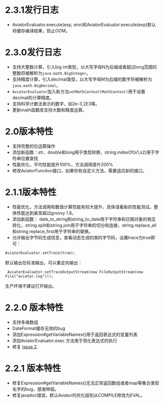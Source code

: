 # 2.3.1发行日志 #

  * AviatorEvaluator.execute(exp, env)和AviatorEvaluator.execute(exp)默认将缓存编译结果，防止OOM。


# 2.3.0发行日志 #

  * 支持大整数计算，引入big int类型，以大写字母N为后缀或者超过long范围的整数将被解析为`java.math.BigInteger`。
  * 支持精度计算，引入decimal类型，以大写字母M为后缀的数字将被解析为`java.math.BigDecimal`。
  * `AviatorEvaluator`加入新方法`setMathContext(MathContext)`用于设置decimal的计算精度。
  * 支持科学计数法表示的数字，如2e-3,2E3等。
  * 更新math函数库支持大数和精度运算。

# 2.0版本特性 #
  * 支持完整的位运算操作
  * 添加新函数：str、double和long用于类型转换，string.indexOf(s1,s2)用于字符串位置查找
  * 性能优化，平均性能提升100%，方法调用提升200%
  * 修改AviatorFunction接口，如果你有自定义方法，需要适应新的接口。

# 2.1.1版本特性 #

  * 性能优化，方法调用和数值计算性能有较大提升，具体请看新的性能测试。整体性能达到甚至超过groovy 1.8。
  * 添加新函数： date\_to\_string和string\_to\_date用于字符串和日期对象的相互转化，string.split和string.join用于字符串的切分和连接，string.replace\_all和string.replace\_first用于字符串的替换。
  * 允许输出字节码生成信息，查看动态生成的类的字节码，设置trace为true即可：
```
AviatorEvaluator.setTrace(true);
```

默认输出在标准输出，可以重定向输出：
```
 AviatorEvaluator.setTraceOutputStream(new FileOutputStream(new File("aviator.log")));
```

生产环境不建议打开输出。

# 2.2.0 版本特性 #

  * 支持多维数组
  * DateFormat缓存无效的bug
  * 添加Expression#getVariableNames()用于返回表达式的变量列表
  * 添加AviatorEvaluator.exec 方法用于简化表达式的执行
  * 修复 [issue 2](https://code.google.com/p/aviator/issues/detail?id=2).

# 2.2.1 版本特性 #
  * 修复Expression#getVariableNames()无法正常返回数组或者map等集合类型名字的bug，感谢林韬。
  * 修复javadoc错误，默认Aviator的优化级别从COMPILE修改为EVAL。